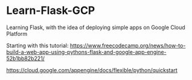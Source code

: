 # Learn-Flask-GCP
Learning Flask, with the idea of deploying simple apps on Google Cloud Platform

Starting with this tutorial: https://www.freecodecamp.org/news/how-to-build-a-web-app-using-pythons-flask-and-google-app-engine-52b1bb82b221/

https://cloud.google.com/appengine/docs/flexible/python/quickstart
